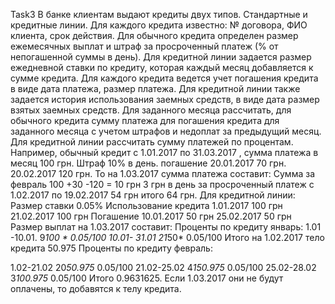 Task3
В банке клиентам выдают кредиты двух типов. Стандартные и кредитные линии. Для
каждого кредита известно: № договора, ФИО клиента, срок действия. Для обычного
кредита определен размер ежемесячных выплат и штраф за просроченный платеж (%
от непогашенной суммы в день). Для кредитной линии задается размер ежедневной
ставки по кредиту, которая каждый месяц добавляется к сумме кредита. Для каждого
кредита ведется учет погашения кредита в виде дата платежа, размер платежа. Для
кредитной линии также задается история использования заемных средств, в виде дата
размер взятых заемных средств.
Для заданного месяца рассчитать, для обычного кредита сумму платежа для
погашения кредита для заданного месяца с учетом штрафов и недоплат за
предыдущий месяц. Для кредитной линии рассчитать сумму платежей по процентам.
Например, обычный кредит с 1.01.2017 по 31.03.2017 , сумма платежа в месяц 100 грн.
Штраф 10% в день.
погашение 20.01.2017 70 грн. 20.02.2017 120 грн. То на 1.03.2017 сумма платежа
составит:
Сумма за февраль 100 +30 -120 = 10 грн
3 грн в день за просроченный платеж с 1.02.2017 по 19.02.2017 54 грн
итого 64 грн.
Для кредитной линии:
Размер ставки 0.05%
Использование кредита
1.01.2017 100 грн
21.02.2017 100 грн
Погашение
10.01.2017 50 грн
25.02.2017 50 грн
Размер выплат на 1.03.2017 составит:
Проценты по кредиту январь:
1.01 -10.01. 9*100 * 0.05/100
10.01- 31.01 21*50* 0.05/100
Итого на 1.02.2017 тело кредита 50.975
Проценты по кредиту февраль:

1.02-21.02 20*50.975* 0.05/100
21.02-25.02 4*150.975* 0.05/100
25.02-28.02 3*100.975* 0.05/100
Итого 0.9631625. Если 1.03.2017 они не будут оплачены, то добавятся к телу кредита.
